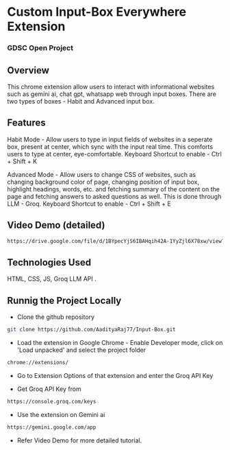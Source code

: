 
# Custom Input-Box Everywhere Extension

### GDSC Open Project

## Overview
This chrome extension allow users to interact with informational websites such as gemini ai, chat gpt, whatsapp web through input boxes. There are two types of boxes - Habit and Advanced input box.
## Features
Habit Mode - Allow users to type in input fields of websites in a seperate box, present at center, which sync with the input real time. This comforts users to type at center, eye-comfortable.
Keyboard Shortcut to enable - Ctrl + Shift + K

Advanced Mode - Allow users to change CSS of websites, such as changing background color of page, changing position of input box, highlight headings, words, etc. and fetching summary of the content on the page and fetching answers to asked questions as well. This is done through LLM - Groq.
Keyboard Shortcut to enable - Ctrl + Shift + E

## Video Demo (detailed)
```bash
https://drive.google.com/file/d/1BYpecYjS6IBAHqih42A-1YyZjl6X78xw/view?usp=sharing
``` 

## Technologies Used
HTML, CSS, JS, Groq LLM API .

## Runnig the Project Locally
* Clone the github repository

```bash
git clone https://github.com/AadityaRaj77/Input-Box.git
```
* Load the extension in Google Chrome - Enable Developer mode, click on 'Load unpacked' and select the project folder

```bash
chrome://extensions/
```
* Go to Extension Options of that extension and enter the Groq API Key

* Get Groq API Key from

```bash
https://console.groq.com/keys
```

* Use the extension on Gemini ai

```bash
https://gemini.google.com/app
```
* Refer Video Demo for more detailed tutorial.